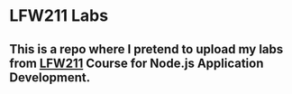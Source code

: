 # LFW211 Labs

## This is a repo where I pretend to upload my labs from [LFW211](https://training.linuxfoundation.org/training/nodejs-application-development-lfw211/) Course for Node.js Application Development.
